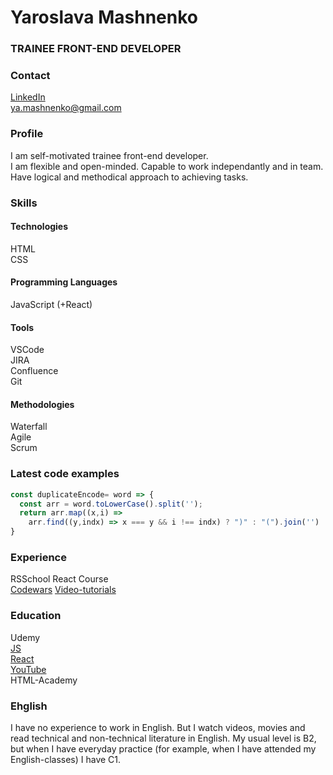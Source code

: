 # **Yaroslava Mashnenko**  
### TRAINEE FRONT-END DEVELOPER  

### Contact  
[LinkedIn](https://www.linkedin.com/in/yaroslava-mashnenko/)  
ya.mashnenko@gmail.com  

### Profile  
I am self-motivated trainee front-end developer.  
I am flexible and open-minded. Capable to work independantly and in team.  
Have logical and methodical approach to achieving tasks.

### Skills
#### Technologies
HTML  
CSS

#### Programming Languages
JavaScript (+React)

#### Tools
VSCode  
JIRA  
Confluence  
Git  

#### Methodologies 
Waterfall  
Agile  
Scrum


### Latest code examples
```javascript
const duplicateEncode= word => {
  const arr = word.toLowerCase().split('');
  return arr.map((x,i) =>
    arr.find((y,indx) => x === y && i !== indx) ? ")" : "(").join('')
}
```
### Experience
RSSchool React Course  
[Codewars](https://www.codewars.com/users/YasyaM/completed_solutions)
[Video-tutorials](https://github.com/ya-mashnenko/toDoList)

### Education
Udemy  
[JS](https://javascript.info/)  
[React](https://reactjs.org/)  
[YouTube](https://www.youtube.com/channel/UCg8ss4xW9jASrqWGP30jXiw)  
HTML-Academy

### Ehglish
I have no experience to work in English. But I watch videos, movies and read technical and non-technical literature in English. My usual level is B2, but when I have everyday practice (for example, when I have attended my English-classes) I have C1.

